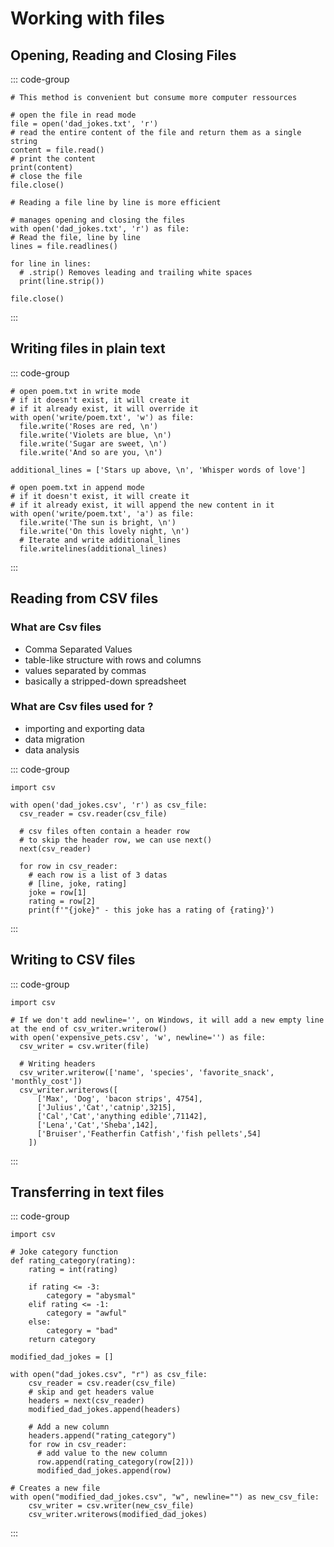 # Working with files

## Opening, Reading and Closing Files

::: code-group

```py:line-numbers [read.py]
# This method is convenient but consume more computer ressources

# open the file in read mode
file = open('dad_jokes.txt', 'r')
# read the entire content of the file and return them as a single string
content = file.read()
# print the content
print(content)
# close the file
file.close()
```

```py:line-numbers [readlines.py]
# Reading a file line by line is more efficient

# manages opening and closing the files
with open('dad_jokes.txt', 'r') as file:
# Read the file, line by line
lines = file.readlines()

for line in lines:
  # .strip() Removes leading and trailing white spaces
  print(line.strip())

file.close()
```

:::

## Writing files in plain text

::: code-group

```py:line-numbers [write.py]
# open poem.txt in write mode
# if it doesn't exist, it will create it
# if it already exist, it will override it
with open('write/poem.txt', 'w') as file:
  file.write('Roses are red, \n')
  file.write('Violets are blue, \n')
  file.write('Sugar are sweet, \n')
  file.write('And so are you, \n')

```

```py:line-numbers [append.py]
additional_lines = ['Stars up above, \n', 'Whisper words of love']

# open poem.txt in append mode
# if it doesn't exist, it will create it
# if it already exist, it will append the new content in it
with open('write/poem.txt', 'a') as file:
  file.write('The sun is bright, \n')
  file.write('On this lovely night, \n')
  # Iterate and write additional_lines
  file.writelines(additional_lines)

```

:::

## Reading from CSV files

### What are Csv files

- Comma Separated Values
- table-like structure with rows and columns
- values separated by commas
- basically a stripped-down spreadsheet

### What are Csv files used for ?

- importing and exporting data
- data migration
- data analysis

::: code-group

```py:line-numbers [csv_reader.py]
import csv

with open('dad_jokes.csv', 'r') as csv_file:
  csv_reader = csv.reader(csv_file)

  # csv files often contain a header row
  # to skip the header row, we can use next()
  next(csv_reader)

  for row in csv_reader:
    # each row is a list of 3 datas
    # [line, joke, rating]
    joke = row[1]
    rating = row[2]
    print(f'"{joke}" - this joke has a rating of {rating}')
```

:::

## Writing to CSV files

::: code-group

```py:line-numbers [csv_writer.py]
import csv

# If we don't add newline='', on Windows, it will add a new empty line at the end of csv_writer.writerow()
with open('expensive_pets.csv', 'w', newline='') as file:
  csv_writer = csv.writer(file)

  # Writing headers
  csv_writer.writerow(['name', 'species', 'favorite_snack', 'monthly_cost'])
  csv_writer.writerows([
      ['Max', 'Dog', 'bacon strips', 4754],
      ['Julius','Cat','catnip',3215],
      ['Cal','Cat','anything edible',71142],
      ['Lena','Cat','Sheba',142],
      ['Bruiser','Featherfin Catfish','fish pellets',54]
    ])

```

:::

## Transferring in text files

::: code-group

```py:line-numbers [rating_category.py]
import csv

# Joke category function
def rating_category(rating):
    rating = int(rating)

    if rating <= -3:
        category = "abysmal"
    elif rating <= -1:
        category = "awful"
    else:
        category = "bad"
    return category

modified_dad_jokes = []

with open("dad_jokes.csv", "r") as csv_file:
    csv_reader = csv.reader(csv_file)
    # skip and get headers value
    headers = next(csv_reader)
    modified_dad_jokes.append(headers)

    # Add a new column
    headers.append("rating_category")
    for row in csv_reader:
      # add value to the new column
      row.append(rating_category(row[2]))
      modified_dad_jokes.append(row)

# Creates a new file
with open("modified_dad_jokes.csv", "w", newline="") as new_csv_file:
    csv_writer = csv.writer(new_csv_file)
    csv_writer.writerows(modified_dad_jokes)

```

:::

